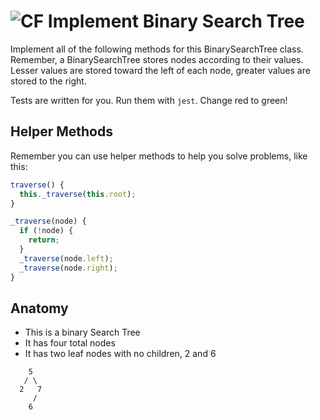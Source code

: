 # ![CF](http://i.imgur.com/7v5ASc8.png) Implement Binary Search Tree 
Implement all of the following methods for this BinarySearchTree class.
Remember, a BinarySearchTree stores nodes according to their values. Lesser
values are stored toward the left of each node, greater values are stored to
the right.

Tests are written for you. Run them with `jest`. Change red to green!

## Helper Methods
Remember you can use helper methods to help you solve problems, like this:

```js
traverse() {
  this._traverse(this.root);
}

_traverse(node) {
  if (!node) {
    return;
  }
  _traverse(node.left);
  _traverse(node.right);
}
```

## Anatomy
- This is a binary Search Tree
- It has four total nodes
- It has two leaf nodes with no children, 2 and 6

```text
    5
   / \
  2   7
     /
    6
```


